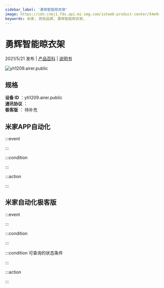```yaml
---
sidebar_label: '勇辉智能晾衣架'
image: https://cdn.cnbj1.fds.api.mi-img.com/iotweb-product-center/54e9c8997d8123ec1a24dacaba74ec86_产品图（小）.png?GalaxyAccessKeyId=AKVGLQWBOVIRQ3XLEW&Expires=9223372036854775807&Signature=Ck75tYNpvuVUJozjHJRqNYdOgBc=
keywords: 米家, 其他品牌, 勇辉智能晾衣架, 
---
```

# 勇辉智能晾衣架

2021/5/21 发布 | [产品百科](https://home.mi.com/webapp/content/baike/product/index.html?model=yh1209.airer.public/) | [说明书](https://home.mi.com/views/introduction.html?model=yh1209.airer.public&region=cn)

![yh1209.airer.public](https://cdn.cnbj1.fds.api.mi-img.com/iotweb-product-center/54e9c8997d8123ec1a24dacaba74ec86_产品图（小）.png?GalaxyAccessKeyId=AKVGLQWBOVIRQ3XLEW&Expires=9223372036854775807&Signature=Ck75tYNpvuVUJozjHJRqNYdOgBc=)

## 规格  
> 
**设备 ID** ：yh1209.airer.public  
**通讯协议** ：  
**极客版**  ： 待补充 


## 米家APP自动化  

:::event  

:::

:::condition  

:::

:::action   

:::

## 米家自动化极客版  

:::event  

:::

:::condition  

:::

:::condition 可查询的状态条件  

:::

:::action  

:::

        
